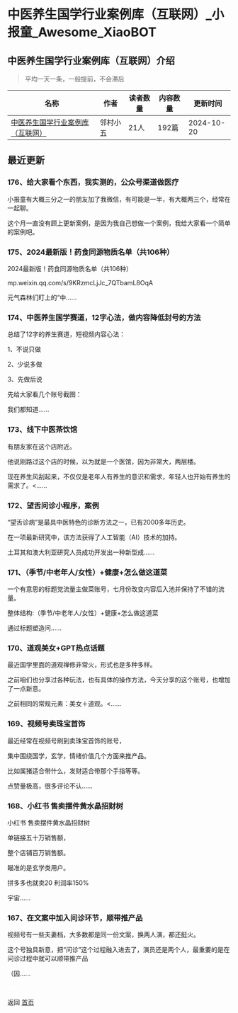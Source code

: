 # 中医养生国学行业案例库（互联网）_小报童_Awesome_XiaoBOT

## 中医养生国学行业案例库（互联网）介绍
> 平均一天一条，一般提前，不会滞后  
  


|名称|作者|读者数量|内容数量|更新时间|
|---|---|---|---|---|
|[中医养生国学行业案例库（互联网）](https://xiaobot.net/p/53zhanggui?refer=0b133df9-27dc-423b-8101-639049001c13)|邻村小五|21人|192篇|2024-10-20|

## 最近更新
### 176、给大家看个东西，我实测的，公众号渠道做医疗

小报童有大概三分之一的朋友加了我微信，有可能是一半，有大概两三个，经常在一起聊。

这个月一直没有顾上更新案例，是因为我自己想做一个案例，我给大家看一个简单的案例吧。

### 175、2024最新版！​药食同源物质名单（共106种）

2024最新版！​药食同源物质名单（共106种）

mp.weixin.qq.com/s/9KRzmcLjJc_7QTbamL8OqA

元气森林们盯上的“中......

### 174、中医养生国学赛道，12字心法，做内容降低封号的方法

总结了12字的养生赛道，短视频内容心法：

1、不说只做

2、少说多做

3、先做后说

先给大家看几个账号截图：

我们都知道......

### 173、线下中医茶饮馆

有朋友家在这个店附近。

他说刚路过这个店的时候，以为就是一个医馆，因为非常大，两层楼。

现在养生风刮起来，不仅仅是老年人有养生的意识和需求，年轻人也开始有养生的需求了。<......

### 172、望舌问诊小程序，案例

“望舌诊病”是最具中医特色的诊断方法之一，已有2000多年历史。

在一项最新研究中，该方法获得了人工智能（AI）技术的加持。

土耳其和澳大利亚研究人员成功开发出一种新型成......

### 171、（季节/中老年人/女性）+健康+怎么做这道菜

一个有意思的标题党流量主做菜账号，七月份改变内容后入池并保持了不错的流量。

整体结构:（季节/中老年人/女性）+健康+怎么做这道菜  

通过标题塑造问......

### 170、道观美女+GPT热点话题

最近国学里面的道观禅修非常火，形式也是多种多样。

之前咱们也分享过各种玩法，也有具体的操作方法，今天分享的这个账号，也增加了一点新意。

之前相同的常规元素：美女＋道观。<......

### 169、视频号卖珠宝首饰

最近经常在视频号刷到卖珠宝首饰的账号，

集中围绕国学，玄学，情绪价值几个方面来推产品。

比如属猪适合带什么，发财适合带那个手指等等。

点赞量极高，很多评论不认......

### 168、小红书 售卖摆件黄水晶招财树

小红书 售卖摆件黄水晶招财树

单链接五十万销售额，

整个店铺百万销售额。

瞄准的是玄学类用户。

拼多多也就卖20 利润率150%

宇宙......

### 167、在文案中加入问诊环节，顺带推产品

视频号有一些夫妻档，大多数都是同一份文案，换两人演，都还挺火。

这个号独具新意，把“问诊”这个过程融入进去了，演员还是两个人，最重要的是在问诊过程中就可以顺带推产品

（因......


<a href="https://github.com/Reno9527/awesome-xiaobot" style="color: white; text-decoration: none;">awesome-xiaobot</a>

返回 [首页](../README.md)
